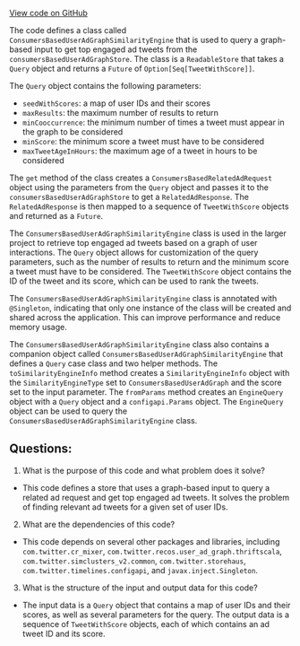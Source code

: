 [View code on GitHub](https://github.com/misbahsy/the-algorithm/cr-mixer/server/src/main/scala/com/twitter/cr_mixer/similarity_engine/ConsumersBasedUserAdGraphSimilarityEngine.scala)

The code defines a class called `ConsumersBasedUserAdGraphSimilarityEngine` that is used to query a graph-based input to get top engaged ad tweets from the `consumersBasedUserAdGraphStore`. The class is a `ReadableStore` that takes a `Query` object and returns a `Future` of `Option[Seq[TweetWithScore]]`. 

The `Query` object contains the following parameters:
- `seedWithScores`: a map of user IDs and their scores
- `maxResults`: the maximum number of results to return
- `minCooccurrence`: the minimum number of times a tweet must appear in the graph to be considered
- `minScore`: the minimum score a tweet must have to be considered
- `maxTweetAgeInHours`: the maximum age of a tweet in hours to be considered

The `get` method of the class creates a `ConsumersBasedRelatedAdRequest` object using the parameters from the `Query` object and passes it to the `consumersBasedUserAdGraphStore` to get a `RelatedAdResponse`. The `RelatedAdResponse` is then mapped to a sequence of `TweetWithScore` objects and returned as a `Future`.

The `ConsumersBasedUserAdGraphSimilarityEngine` class is used in the larger project to retrieve top engaged ad tweets based on a graph of user interactions. The `Query` object allows for customization of the query parameters, such as the number of results to return and the minimum score a tweet must have to be considered. The `TweetWithScore` object contains the ID of the tweet and its score, which can be used to rank the tweets. 

The `ConsumersBasedUserAdGraphSimilarityEngine` class is annotated with `@Singleton`, indicating that only one instance of the class will be created and shared across the application. This can improve performance and reduce memory usage. 

The `ConsumersBasedUserAdGraphSimilarityEngine` class also contains a companion object called `ConsumersBasedUserAdGraphSimilarityEngine` that defines a `Query` case class and two helper methods. The `toSimilarityEngineInfo` method creates a `SimilarityEngineInfo` object with the `SimilarityEngineType` set to `ConsumersBasedUserAdGraph` and the score set to the input parameter. The `fromParams` method creates an `EngineQuery` object with a `Query` object and a `configapi.Params` object. The `EngineQuery` object can be used to query the `ConsumersBasedUserAdGraphSimilarityEngine` class.
## Questions: 
 1. What is the purpose of this code and what problem does it solve?
- This code defines a store that uses a graph-based input to query a related ad request and get top engaged ad tweets. It solves the problem of finding relevant ad tweets for a given set of user IDs.

2. What are the dependencies of this code?
- This code depends on several other packages and libraries, including `com.twitter.cr_mixer`, `com.twitter.recos.user_ad_graph.thriftscala`, `com.twitter.simclusters_v2.common`, `com.twitter.storehaus`, `com.twitter.timelines.configapi`, and `javax.inject.Singleton`.

3. What is the structure of the input and output data for this code?
- The input data is a `Query` object that contains a map of user IDs and their scores, as well as several parameters for the query. The output data is a sequence of `TweetWithScore` objects, each of which contains an ad tweet ID and its score.